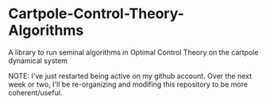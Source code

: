 # Cartpole-Control-Theory-Algorithms
A library to run seminal algorithms in Optimal Control Theory on the cartpole dynamical system

NOTE: I've just restarted being active on my github account. Over the next week or two, I'll be re-organizing and modifing this repository to be more coherent/useful. 
